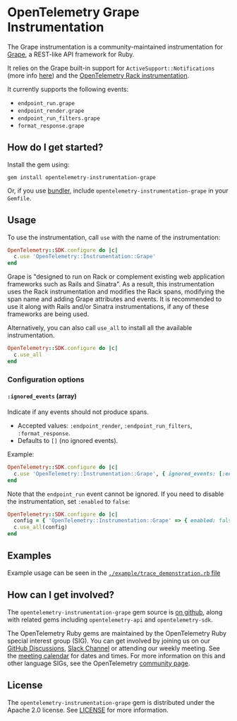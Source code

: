 # OpenTelemetry Grape Instrumentation

The Grape instrumentation is a community-maintained instrumentation for [Grape][grape], a REST-like API framework for Ruby.

It relies on the Grape built-in support for `ActiveSupport::Notifications` (more info [here](https://github.com/ruby-grape/grape#active-support-instrumentation)) and the [OpenTelemetry Rack instrumentation](https://github.com/open-telemetry/opentelemetry-ruby-contrib/tree/opentelemetry-instrumentation-rack/v0.24.6/instrumentation/rack).

It currently supports the following events:

- `endpoint_run.grape`
- `endpoint_render.grape`
- `endpoint_run_filters.grape`
- `format_response.grape`

## How do I get started?

Install the gem using:

```console
gem install opentelemetry-instrumentation-grape
```

Or, if you use [bundler][bundler-home], include `opentelemetry-instrumentation-grape` in your `Gemfile`.

## Usage

To use the instrumentation, call `use` with the name of the instrumentation:

```ruby
OpenTelemetry::SDK.configure do |c|
  c.use 'OpenTelemetry::Instrumentation::Grape'
end
```

Grape is "designed to run on Rack or complement existing web application frameworks such as Rails and Sinatra". As a result, this instrumentation uses the Rack instrumentation and modifies the Rack spans, modifying the span name and adding Grape attributes and events. It is recommended to use it along with Rails and/or Sinatra instrumentations, if any of these frameworks are being used.

Alternatively, you can also call `use_all` to install all the available instrumentation.

```ruby
OpenTelemetry::SDK.configure do |c|
  c.use_all
end
```

### Configuration options

#### `:ignored_events` (array)

Indicate if any events should not produce spans.

- Accepted values: `:endpoint_render`, `:endpoint_run_filters`, `:format_response`.
- Defaults to `[]` (no ignored events).

Example:

```ruby
OpenTelemetry::SDK.configure do |c|
  c.use 'OpenTelemetry::Instrumentation::Grape', { ignored_events: [:endpoint_run_filters] }
end
```

Note that the `endpoint_run` event cannot be ignored. If you need to disable the instrumentation, set `:enabled` to `false`:

```ruby
OpenTelemetry::SDK.configure do |c|
  config = { 'OpenTelemetry::Instrumentation::Grape' => { enabled: false } }
  c.use_all(config)
end
```

## Examples

Example usage can be seen in the [`./example/trace_demonstration.rb` file](https://github.com/open-telemetry/opentelemetry-ruby-contrib/blob/main/instrumentation/grape/example/trace_demonstration.rb)

## How can I get involved?

The `opentelemetry-instrumentation-grape` gem source is [on github][repo-github], along with related gems including `opentelemetry-api` and `opentelemetry-sdk`.

The OpenTelemetry Ruby gems are maintained by the OpenTelemetry Ruby special interest group (SIG). You can get involved by joining us on our [GitHub Discussions][discussions-url], [Slack Channel][slack-channel] or attending our weekly meeting. See the [meeting calendar][community-meetings] for dates and times. For more information on this and other language SIGs, see the OpenTelemetry [community page][ruby-sig].

## License

The `opentelemetry-instrumentation-grape` gem is distributed under the Apache 2.0 license. See [LICENSE][license-github] for more information.

[bundler-home]: https://bundler.io
[repo-github]: https://github.com/open-telemetry/opentelemetry-ruby
[license-github]: https://github.com/open-telemetry/opentelemetry-ruby-contrib/blob/main/LICENSE
[ruby-sig]: https://github.com/open-telemetry/community#ruby-sig
[community-meetings]: https://github.com/open-telemetry/community#community-meetings
[slack-channel]: https://cloud-native.slack.com/archives/C01NWKKMKMY
[discussions-url]: https://github.com/open-telemetry/opentelemetry-ruby/discussions
[grape]: https://github.com/ruby-grape/grape
